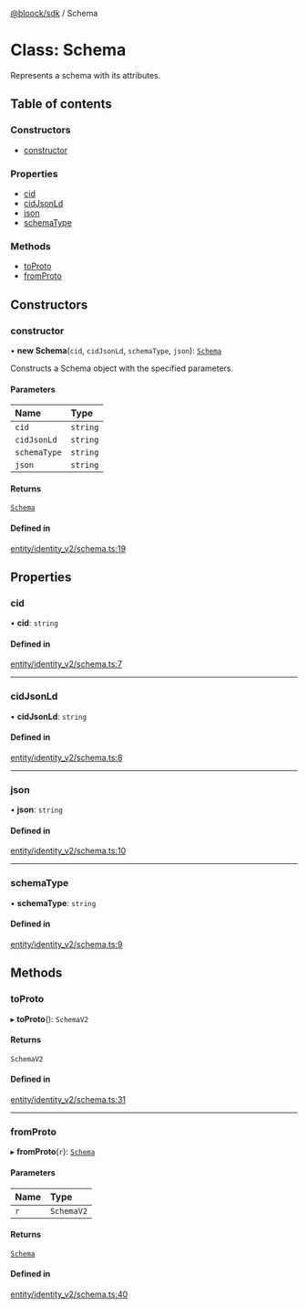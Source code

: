 [@bloock/sdk](../index.md) / Schema

# Class: Schema

Represents a schema with its attributes.

## Table of contents

### Constructors

- [constructor](Schema.md#constructor)

### Properties

- [cid](Schema.md#cid)
- [cidJsonLd](Schema.md#cidjsonld)
- [json](Schema.md#json)
- [schemaType](Schema.md#schematype)

### Methods

- [toProto](Schema.md#toproto)
- [fromProto](Schema.md#fromproto)

## Constructors

### constructor

• **new Schema**(`cid`, `cidJsonLd`, `schemaType`, `json`): [`Schema`](Schema.md)

Constructs a Schema object with the specified parameters.

#### Parameters

| Name | Type |
| :------ | :------ |
| `cid` | `string` |
| `cidJsonLd` | `string` |
| `schemaType` | `string` |
| `json` | `string` |

#### Returns

[`Schema`](Schema.md)

#### Defined in

[entity/identity_v2/schema.ts:19](https://github.com/bloock/bloock-sdk/blob/587f793/languages/js/src/entity/identity_v2/schema.ts#L19)

## Properties

### cid

• **cid**: `string`

#### Defined in

[entity/identity_v2/schema.ts:7](https://github.com/bloock/bloock-sdk/blob/587f793/languages/js/src/entity/identity_v2/schema.ts#L7)

___

### cidJsonLd

• **cidJsonLd**: `string`

#### Defined in

[entity/identity_v2/schema.ts:8](https://github.com/bloock/bloock-sdk/blob/587f793/languages/js/src/entity/identity_v2/schema.ts#L8)

___

### json

• **json**: `string`

#### Defined in

[entity/identity_v2/schema.ts:10](https://github.com/bloock/bloock-sdk/blob/587f793/languages/js/src/entity/identity_v2/schema.ts#L10)

___

### schemaType

• **schemaType**: `string`

#### Defined in

[entity/identity_v2/schema.ts:9](https://github.com/bloock/bloock-sdk/blob/587f793/languages/js/src/entity/identity_v2/schema.ts#L9)

## Methods

### toProto

▸ **toProto**(): `SchemaV2`

#### Returns

`SchemaV2`

#### Defined in

[entity/identity_v2/schema.ts:31](https://github.com/bloock/bloock-sdk/blob/587f793/languages/js/src/entity/identity_v2/schema.ts#L31)

___

### fromProto

▸ **fromProto**(`r`): [`Schema`](Schema.md)

#### Parameters

| Name | Type |
| :------ | :------ |
| `r` | `SchemaV2` |

#### Returns

[`Schema`](Schema.md)

#### Defined in

[entity/identity_v2/schema.ts:40](https://github.com/bloock/bloock-sdk/blob/587f793/languages/js/src/entity/identity_v2/schema.ts#L40)
